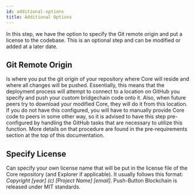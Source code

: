 ```yaml
---
id: additional-options
title: Additional Options
---
```


In this step, we have the option to specify the Git remote origin and put a license to the codebase. This is an optional step and can be modified or added at a later date.

## Git Remote Origin
Is where you put the git origin of your repository where Core will reside and where all changes will be pushed. Essentially, this means that the deployment process will attempt to connect to a location on GitHub you specify and push your custom bridgechain code onto it. Also, when future peers try to download your modified Core, they will do it from this location. If you do not have this configured, you will have to manually provide Core code to peers in some other way, so it is advised to have this step pre-configured by handling the GitHub tasks that are necessary to utilize this function. More details on that procedure are found in the pre-requirements section at the top of this documentation.

## Specify License
Can specify your own license name that will be put in the license file of the Core repository (and Explorer if applicable). It usually follows this format: _Copyright [year]  (c) [Project Name] [email]_. Push-Button Blockchain is released under MIT standards.
